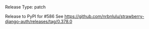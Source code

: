Release Type: patch

Release to PyPI for #586
See https://github.com/nrbnlulu/strawberry-django-auth/releases/tag/0.378.0
